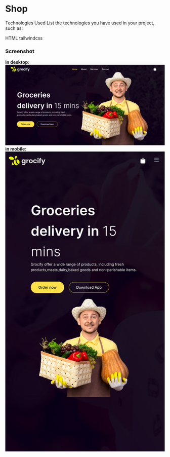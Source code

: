 # Shop

Technologies Used
List the technologies you have used in your project, such as:

  HTML
  tailwindcss
### Screenshot
**in desktop**:
![test](shop/screenshots/Screenshot%20from%202023-08-14%2011-25-49.png)<br>
**in mobile:**<br>
![test1](shop/screenshots/Screen%20Shot%202023-08-14%20at%2011.20.48.png)

